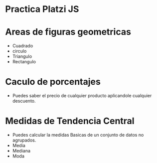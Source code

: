 # Practica Platzi JS


# Areas de figuras geometricas
- Cuadrado
- circulo
- Triangulo
- Rectangulo

# Caculo de porcentajes
 - Puedes saber el precio de cualquier producto aplicandole cualquier descuento.

# Medidas de Tendencia Central 
- Puedes calcular la medidas Basicas de un conjunto de datos no agrupados.
- Media
- Mediana
- Moda


